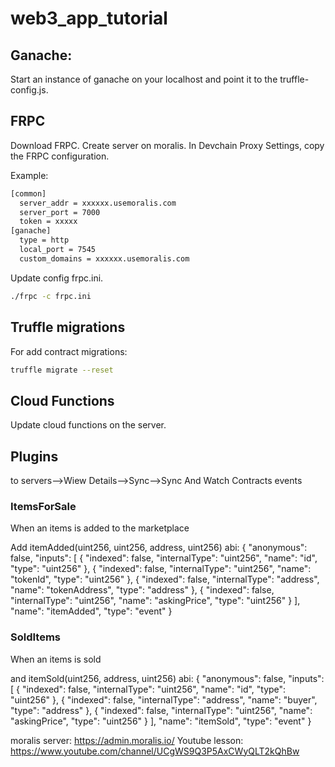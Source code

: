 # web3_app_tutorial


## Ganache:

Start an instance of ganache on your localhost and point it to the truffle-config.js.

## FRPC
Download FRPC.
Create server on moralis.
In Devchain Proxy Settings, copy the FRPC configuration.

Example:

```txt
[common]
  server_addr = xxxxxx.usemoralis.com
  server_port = 7000
  token = xxxxx
[ganache]
  type = http
  local_port = 7545
  custom_domains = xxxxxx.usemoralis.com
```
Update config frpc.ini.

```bash
./frpc -c frpc.ini 
```
## Truffle migrations

For add contract migrations:
```bash
truffle migrate --reset
```

## Cloud Functions

Update cloud functions on the server.



## Plugins

to servers-->Wiew Details-->Sync-->Sync And Watch Contracts events

### ItemsForSale

When an items is added to the marketplace

Add itemAdded(uint256, uint256, address, uint256)
abi:
{
  "anonymous": false,
  "inputs": [
    {
      "indexed": false,
      "internalType": "uint256",
      "name": "id",
      "type": "uint256"
    },
    {
      "indexed": false,
      "internalType": "uint256",
      "name": "tokenId",
      "type": "uint256"
    },
    {
      "indexed": false,
      "internalType": "address",
      "name": "tokenAddress",
      "type": "address"
    },
    {
      "indexed": false,
      "internalType": "uint256",
      "name": "askingPrice",
      "type": "uint256"
    }
  ],
  "name": "itemAdded",
  "type": "event"
}

### SoldItems

When an items is sold

and itemSold(uint256, address, uint256)
abi:
{
  "anonymous": false,
  "inputs": [
    {
      "indexed": false,
      "internalType": "uint256",
      "name": "id",
      "type": "uint256"
    },
    {
      "indexed": false,
      "internalType": "address",
      "name": "buyer",
      "type": "address"
    },
    {
      "indexed": false,
      "internalType": "uint256",
      "name": "askingPrice",
      "type": "uint256"
    }
  ],
  "name": "itemSold",
  "type": "event"
}


moralis server: https://admin.moralis.io/
Youtube lesson: https://www.youtube.com/channel/UCgWS9Q3P5AxCWyQLT2kQhBw